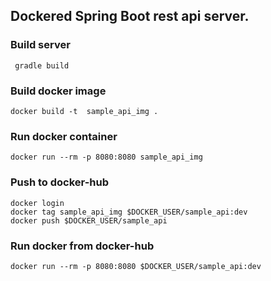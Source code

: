 ## Dockered Spring Boot rest api server. 

### Build server
```
 gradle build
```

### Build docker image
```
docker build -t  sample_api_img . 
```

### Run docker container
```
docker run --rm -p 8080:8080 sample_api_img
```

### Push to docker-hub
```
docker login
docker tag sample_api_img $DOCKER_USER/sample_api:dev
docker push $DOCKER_USER/sample_api
```

### Run docker from docker-hub
```
docker run --rm -p 8080:8080 $DOCKER_USER/sample_api:dev
```